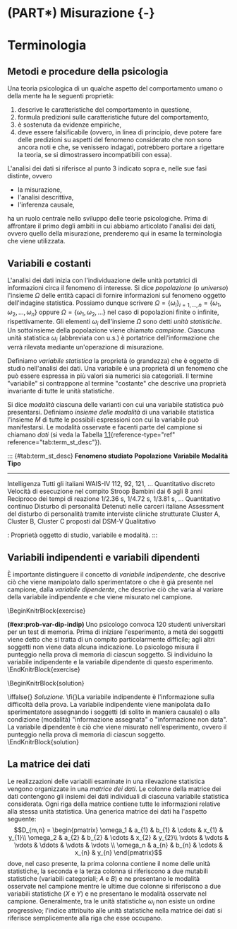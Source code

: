 # (PART\*) Misurazione {-}



# Terminologia 

## Metodi e procedure della psicologia

Una teoria psicologica di un qualche aspetto del comportamento umano o
della mente ha le seguenti proprietà:

1.  descrive le caratteristiche del comportamento in questione,
2.  formula predizioni sulle caratteristiche future del comportamento,
3.  è sostenuta da evidenze empiriche,
4.  deve essere falsificabile (ovvero, in linea di principio, deve
    potere fare delle predizioni su aspetti del fenomeno considerato che
    non sono ancora noti e che, se venissero indagati, potrebbero
    portare a rigettare la teoria, se si dimostrassero incompatibili con
    essa).

L'analisi dei dati si riferisce al punto 3 indicato sopra e, nelle sue
fasi distinte, ovvero

-   la misurazione,
-   l'analisi descrittiva,
-   l'inferenza causale,

ha un ruolo centrale nello sviluppo delle teorie psicologiche. Prima di
affrontare il primo degli ambiti in cui abbiamo articolato l'analisi dei
dati, ovvero quello della misurazione, prenderemo qui in esame la
terminologia che viene utilizzata.

## Variabili e costanti

L'analisi dei dati inizia con l'individuazione delle unità portatrici di
informazioni circa il fenomeno di interesse. Si dice *popolazione* (o
*universo*) l'insieme $\Omega$ delle entità capaci di fornire
informazioni sul fenomeno oggetto dell'indagine statistica. Possiamo
dunque scrivere
$\Omega = \{\omega_i\}_{i=1, \dots, n}= \{\omega_1, \omega_2, \dots, \omega_n\}$
oppure $\Omega =  \{\omega_1, \omega_2, \dots \}$ nel caso di
popolazioni finite o infinite, rispettivamente. Gli elementi $\omega_i$
dell'insieme $\Omega$ sono detti *unità statistiche*. Un sottoinsieme
della popolazione viene chiamato *campione*. Ciascuna unità statistica
$\omega_i$ (abbreviata con u.s.) è portatrice dell'informazione che
verrà rilevata mediante un'operazione di misurazione.

Definiamo *variabile statistica* la proprietà (o grandezza) che è
oggetto di studio nell'analisi dei dati. Una variabile è una proprietà
di un fenomeno che può essere espressa in più valori sia numerici sia
categoriali. Il termine "variabile" si contrappone al termine "costante"
che descrive una proprietà invariante di tutte le unità statistiche.

Si dice *modalità* ciascuna delle varianti con cui una variabile
statistica può presentarsi. Definiamo *insieme delle modalità* di una
variabile statistica l'insieme $M$ di tutte le possibili espressioni con
cui la variabile può manifestarsi. Le modalità osservate e facenti parte
del campione si chiamano *dati* (si veda la
Tabella [1.1](#tab:term_st_desc){reference-type="ref"
reference="tab:term_st_desc"}).

::: {#tab:term_st_desc}
  **Fenomeno studiato**                       **Popolazione**                   **Variabile**                                                                    **Modalità**                                         **Tipo**
  ------------------------------------------- --------------------------------- -------------------------------------------------------------------------------- ---------------------------------------------------- -----------------------
  Intelligenza                                Tutti gli italiani                WAIS-IV                                                                          $112$, $92$, $121$, ...                              Quantitativo discreto
  Velocità di esecuzione nel compito Stroop   Bambini dai 6 agli 8 anni         Reciproco dei tempi di reazione                                                  $1/2.36$ s, $1/4.72$ s, $1/3.81$ s, ...              Quantitativo continuo
  Disturbo di personalità                     Detenuti nelle carceri italiane   Assessment del disturbo di personalità tramite interviste cliniche strutturate   Cluster A, Cluster B, Cluster C proposti dal DSM-V   Qualitativo

  : Proprietà oggetto di studio, variabile e modalità.
:::

## Variabili indipendenti e variabili dipendenti

È importante distinguere il concetto di *variabile indipendente*, che
descrive ciò che viene manipolato dallo sperimentatore o che è già
presente nel campione, dalla *variabile dipendente*, che descrive ciò
che varia al variare della variabile indipendente e che viene misurato
nel campione.



\BeginKnitrBlock{exercise}<div class="exercise"><span class="exercise" id="exr:prob-var-dip-indip"><strong>(\#exr:prob-var-dip-indip) </strong></span>Uno psicologo convoca 120 studenti universitari per un test di memoria.
Prima di iniziare l'esperimento, a metà dei soggetti viene detto che si
tratta di un compito particolarmente difficile; agli altri soggetti non
viene data alcuna indicazione. Lo psicologo misura il punteggio nella
prova di memoria di ciascun soggetto. Si individuino la variabile
indipendente e la variabile dipendente di questo esperimento.</div>\EndKnitrBlock{exercise}

\BeginKnitrBlock{solution}<div class="solution">\iffalse{} <span class="solution"><em>Soluzione. </em></span>  \fi{}La variabile indipendente è l'informazione sulla difficoltà della prova.
La variabile indipendente viene manipolata dallo sperimentatore
assegnando i soggetti (di solito in maniera causale) o alla condizione
(modalità) "informazione assegnata" o "informazione non data". La
variabile dipendente è ciò che viene misurato nell'esperimento, ovvero
il punteggio nella prova di memoria di ciascun soggetto.</div>\EndKnitrBlock{solution}


## La matrice dei dati

Le realizzazioni delle variabili esaminate in una rilevazione statistica
vengono organizzate in una *matrice dei dati*. Le colonne della matrice
dei dati contengono gli insiemi dei dati individuali di ciascuna
variabile statistica considerata. Ogni riga della matrice contiene tutte
le informazioni relative alla stessa unità statistica. Una generica
matrice dei dati ha l'aspetto seguente: $$D_{m,n} = 
 \begin{pmatrix}
  \omega_1 & a_{1}   & b_{1}   & \cdots & x_{1} & y_{1}\\
  \omega_2 & a_{2}   & b_{2}   & \cdots & x_{2} & y_{2}\\
  \vdots   & \vdots  & \vdots  & \ddots & \vdots & \vdots  \\
 \omega_n  & a_{n}   & b_{n}   & \cdots & x_{n} & y_{n}
 \end{pmatrix}$$ dove, nel caso presente, la prima colonna contiene il
nome delle unità statistiche, la seconda e la terza colonna si
riferiscono a due mutabili statistiche (variabili categoriali; $A$ e
$B$) e ne presentano le modalità osservate nel campione mentre le ultime
due colonne si riferiscono a due variabili statistiche ($X$ e $Y$) e ne
presentano le modalità osservate nel campione. Generalmente, tra le
unità statistiche $\omega_i$ non esiste un ordine progressivo; l'indice
attribuito alle unità statistiche nella matrice dei dati si riferisce
semplicemente alla riga che esse occupano.
